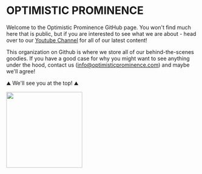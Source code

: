 # OPTIMISTIC PROMINENCE

Welcome to the Optimistic Prominence GitHub page. You won't find much here that is public, but if you are interested to see what we are about - head over to our [Youtube Channel](https://www.youtube.com/c/OptimisticProminence) for all of our latest content!

This organization on Github is where we store all of our behind-the-scenes goodies. If you have a good case for why you might want to see anything under the hood, contact us (info@optimisticprominence.com) and maybe we'll agree!

:mountain: We'll see you at the top! :mountain:

<img src="https://user-images.githubusercontent.com/50721990/206835957-6fa94fdf-daa4-441d-b89a-a15fac181819.png" style="width:200px;">
<!--

**Here are some ideas to get you started:**

🙋‍♀️ A short introduction - what is your organization all about?
🌈 Contribution guidelines - how can the community get involved?
👩‍💻 Useful resources - where can the community find your docs? Is there anything else the community should know?
🍿 Fun facts - what does your team eat for breakfast?
🧙 Remember, you can do mighty things with the power of [Markdown](https://docs.github.com/github/writing-on-github/getting-started-with-writing-and-formatting-on-github/basic-writing-and-formatting-syntax)

![HiResStickerLogo_4-26_1](https://user-images.githubusercontent.com/50721990/206835957-6fa94fdf-daa4-441d-b89a-a15fac181819.png)-->
